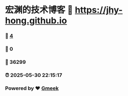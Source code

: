 # 宏渊的技术博客 :link: https://jhy-hong.github.io 
### :page_facing_up: [4](https://jhy-hong.github.io/tag.html) 
### :speech_balloon: 0 
### :hibiscus: 36299 
### :alarm_clock: 2025-05-30 22:15:17 
### Powered by :heart: [Gmeek](https://github.com/Meekdai/Gmeek)
